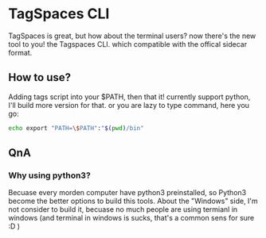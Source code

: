 # TagSpaces CLI
TagSpaces is great, but how about the terminal users? now there's the new tool to you! the Tagspaces CLI.
which compatible with the offical sidecar format.

## How to use?
Adding tags script into your $PATH, then that it! currently support python, I'll build more version for that. or you are lazy to type command, here you go:
```bash
echo export "PATH=\$PATH":"$(pwd)/bin"
```

## QnA

### Why using python3?
Becuase every morden computer have python3 preinstalled, so Python3 become the better options to build this tools. About the "Windows" side, I'm not consider to build it, becuase no much people are using termianl in windows (and terminal in windows is sucks, that's a common sens for sure :D )
